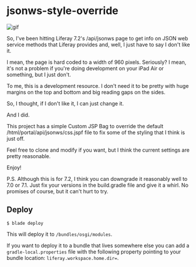 # jsonws-style-override

![gif](/images/JSONWS.gif)

So, I've been hitting Liferay 7.2's /api/jsonws page to get info on JSON
web service methods that Liferay provides and, well, I just have to say
I don't like it.

I mean, the page is hard coded to a width of 960 pixels. Seriously? I mean,
it's not a problem if you're doing development on your iPad Air or something,
but I just don't.

To me, this is a development resource. I don't need it to be pretty with
huge margins on the top and bottom and big reading gaps on the sides.

So, I thought, if I don't like it, I can just change it.

And I did.

This project has a simple Custom JSP Bag to override the default /html/portal/api/jsonws/css.jspf
file to fix some of the styling that I think is just off.

Feel free to clone and modify if you want, but I think the current settings are pretty reasonable.

Enjoy!

P.S. Although this is for 7.2, I think you can downgrade it reasonably well to 7.0 or 7.1. Just fix your versions
in the build.gradle file and give it a whirl. No promises of course, but it can't hurt to try.

## Deploy

` $ blade deploy `

This will deploy it to `/bundles/osgi/modules`.

If you want to deploy it to a bundle that lives somewhere else you can add a `gradle-local.properties` file with the following property pointing to your bundle location: `liferay.workspace.home.dir=`.
